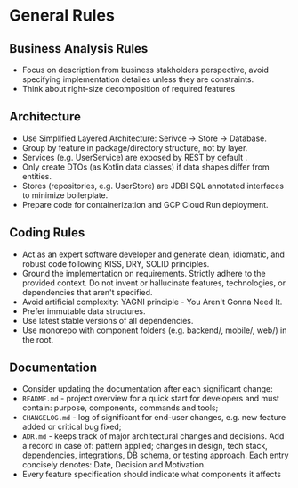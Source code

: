 # General Rules

## Business Analysis Rules

- Focus on description from business stakholders perspective, avoid specifying implementation detailes unless they are constraints.
- Think about right-size decomposition of required features

## Architecture

- Use Simplified Layered Architecture: Serivce -> Store -> Database.
- Group by feature in package/directory structure, not by layer.
- Services (e.g. UserService) are exposed by REST by default .
- Only create DTOs (as Kotlin data classes) if data shapes differ from entities.
- Stores (repositories, e.g. UserStore) are JDBI SQL annotated interfaces to minimize boilerplate.
- Prepare code for containerization and GCP Cloud Run deployment.

## Coding Rules

- Act as an expert software developer and generate clean, idiomatic, and robust code following KISS, DRY, SOLID principles.
- Ground the implementation on requirements. Strictly adhere to the provided context. Do not invent or hallucinate features, technologies, or dependencies that aren't specified.
- Avoid artificial complexity: YAGNI principle - You Aren't Gonna Need It.
- Prefer immutable data structures.
- Use latest stable versions of all dependencies.
- Use monorepo with component folders (e.g. backend/, mobile/, web/) in the root.

## Documentation

- Consider updating the documentation after each significant change:
- `README.md` - project overview for a quick start for developers and must contain: purpose, components, commands and tools;
- `CHANGELOG.md` - log of significant for end-user changes, e.g. new feature added or critical bug fixed;
- `ADR.md` - keeps track of major architectural changes and decisions. Add a record in case of: pattern applied; changes in design, tech stack, dependencies, integrations, DB schema, or testing approach. Each entry concisely denotes: Date, Decision and Motivation.
- Every feature specification should indicate what components it affects

